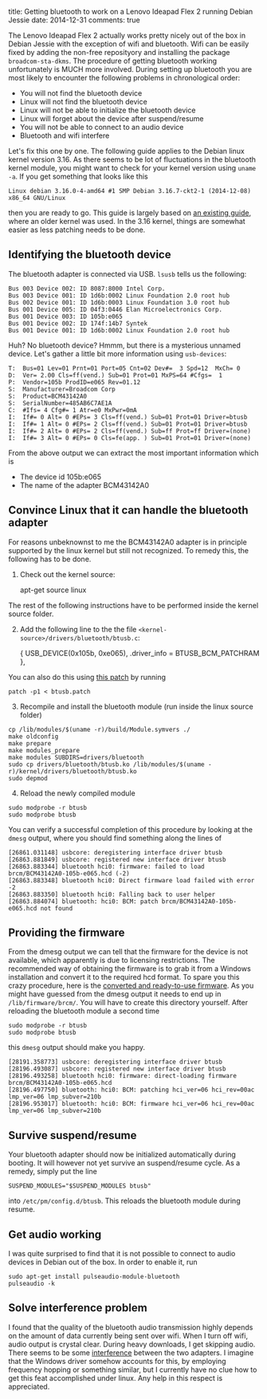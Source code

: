title: Getting bluetooth to work on a Lenovo Ideapad Flex 2 running Debian Jessie
date: 2014-12-31
comments: true

The Lenovo Ideapad Flex 2 actually works pretty nicely out of the box in Debian Jessie with the exception of wifi and bluetooth.
Wifi can be easily fixed by adding the non-free reposityory and installing the package ``broadcom-sta-dkms``.
The procedure of getting bluetooth working unfortunately is MUCH more involved.
During setting up bluetooth you are most likely to encounter the following problems in chronological order:

* You will not find the bluetooth device
* Linux will not find the bluetooth device
* Linux will not be able to initialize the bluetooth device
* Linux will forget about the device after suspend/resume
* You will not be able to connect to an audio device
* Bluetooth and wifi interfere

Let's fix this one by one.
The following guide applies to the Debian linux kernel version 3.16.
As there seems to be lot of fluctuations in the bluetooth kernel module,
you might want to check for your kernel version using ``uname -a``.
If you get something that looks like this

```
Linux debian 3.16.0-4-amd64 #1 SMP Debian 3.16.7-ckt2-1 (2014-12-08) x86_64 GNU/Linux
```

then you are ready to go.
This guide is largely based on [an existing guide][1], where an older kernel was used.
In the 3.16 kernel, things are somewhat easier as less patching needs to be done.

## Identifying the bluetooth device

The bluetooth adapter is connected via USB. ``lsusb`` tells us the following:

```
Bus 003 Device 002: ID 8087:8000 Intel Corp. 
Bus 003 Device 001: ID 1d6b:0002 Linux Foundation 2.0 root hub
Bus 002 Device 001: ID 1d6b:0003 Linux Foundation 3.0 root hub
Bus 001 Device 005: ID 04f3:0446 Elan Microelectronics Corp. 
Bus 001 Device 003: ID 105b:e065  
Bus 001 Device 002: ID 174f:14b7 Syntek 
Bus 001 Device 001: ID 1d6b:0002 Linux Foundation 2.0 root hub
```

Huh? No bluetooth device? Hmmm, but there is a mysterious unnamed device.
Let's gather a little bit more information using ``usb-devices``:

```
T:  Bus=01 Lev=01 Prnt=01 Port=05 Cnt=02 Dev#=  3 Spd=12  MxCh= 0
D:  Ver= 2.00 Cls=ff(vend.) Sub=01 Prot=01 MxPS=64 #Cfgs=  1
P:  Vendor=105b ProdID=e065 Rev=01.12
S:  Manufacturer=Broadcom Corp
S:  Product=BCM43142A0
S:  SerialNumber=485AB6C7AE1A
C:  #Ifs= 4 Cfg#= 1 Atr=e0 MxPwr=0mA
I:  If#= 0 Alt= 0 #EPs= 3 Cls=ff(vend.) Sub=01 Prot=01 Driver=btusb
I:  If#= 1 Alt= 0 #EPs= 2 Cls=ff(vend.) Sub=01 Prot=01 Driver=btusb
I:  If#= 2 Alt= 0 #EPs= 2 Cls=ff(vend.) Sub=ff Prot=ff Driver=(none)
I:  If#= 3 Alt= 0 #EPs= 0 Cls=fe(app. ) Sub=01 Prot=01 Driver=(none)
```

From the above output we can extract the most important information which is

* The device id 105b:e065
* The name of the adapter BCM43142A0

## Convince Linux that it can handle the bluetooth adapter

For reasons unbeknownst to me the BCM43142A0 adapter is in principle supported by the linux kernel
but still not recognized.
To remedy this, the following has to be done.

1) Check out the kernel source:

    apt-get source linux

The rest of the following instructions have to be performed inside the kernel source folder.

2) Add the following line to the the file ``<kernel-source>/drivers/bluetooth/btusb.c``:

    { USB_DEVICE(0x105b, 0xe065), .driver_info = BTUSB_BCM_PATCHRAM },

You can also do this using [this patch](btusb.patch) by running

```
patch -p1 < btusb.patch
```

3) Recompile and install the bluetooth module (run inside the linux source folder)

```
cp /lib/modules/$(uname -r)/build/Module.symvers ./
make oldconfig
make prepare
make modules_prepare
make modules SUBDIRS=drivers/bluetooth
sudo cp drivers/bluetooth/btusb.ko /lib/modules/$(uname -r)/kernel/drivers/bluetooth/btusb.ko
sudo depmod
```

4) Reload the newly compiled module

```
sudo modprobe -r btusb
sudo modprobe btusb
```

You can verify a successful completion of this procedure by looking at the ``dmesg`` output,
where you should find something along the lines of

```
[26861.031148] usbcore: deregistering interface driver btusb
[26863.881849] usbcore: registered new interface driver btusb
[26863.883344] bluetooth hci0: firmware: failed to load brcm/BCM43142A0-105b-e065.hcd (-2)
[26863.883348] bluetooth hci0: Direct firmware load failed with error -2
[26863.883350] bluetooth hci0: Falling back to user helper
[26863.884074] bluetooth: hci0: BCM: patch brcm/BCM43142A0-105b-e065.hcd not found
```

## Providing the firmware
From the dmesg output we can tell that the firmware for the device is not available,
which apparently is due to licensing restrictions.
The recommended way of obtaining the firmware is to grab it from a Windows installation
and convert it to the required hcd format.
To spare you this crazy procedure, here is the [converted and ready-to-use firmware](BCM43142A0-105b-e065.hcd).
As you might have guessed from the dmesg output it needs to end up in ``/lib/firmware/brcm/``.
You will have to create this directory yourself.
After reloading the bluetooth module a second time

```
sudo modprobe -r btusb
sudo modprobe btusb
```

this ``dmesg`` output should make you happy.

```
[28191.358773] usbcore: deregistering interface driver btusb
[28196.493087] usbcore: registered new interface driver btusb
[28196.493258] bluetooth hci0: firmware: direct-loading firmware brcm/BCM43142A0-105b-e065.hcd
[28196.497750] bluetooth: hci0: BCM: patching hci_ver=06 hci_rev=00ac lmp_ver=06 lmp_subver=210b
[28196.953017] bluetooth: hci0: BCM: firmware hci_ver=06 hci_rev=00ac lmp_ver=06 lmp_subver=210b
```

## Survive suspend/resume

Your bluetooth adapter should now be initialized automatically during booting.
It will however not yet survive an suspend/resume cycle.
As a remedy, simply put the line

```
SUSPEND_MODULES="$SUSPEND_MODULES btusb"
```

into ``/etc/pm/config.d/btusb``.
This reloads the bluetooth module during resume.

## Get audio working

I was quite surprised to find that it is not possible to connect to audio devices in Debian out of the box.
In order to enable it, run

```
sudo apt-get install pulseaudio-module-bluetooth
pulseaudio -k
```

## Solve interference problem

I found that the quality of the bluetooth audio transmission highly depends
on the amount of data currently being sent over wifi.
When I turn off wifi, audio output is crystal clear.
During heavy downloads, I get skipping audio.
There seems to be some [interference][2] between the two adapters.
I imagine that the Windows driver somehow accounts for this,
by employing frequency hopping or something similar,
but I currently have no clue how to get this feat accomplished under linux.
Any help in this respect is appreciated.

[1]: http://dhanar10.blogspot.co.at/2014/05/bcm43142-bluetooth-getting-it-to-work.html
[2]: http://en.wikipedia.org/wiki/Electromagnetic_interference_at_2.4_GHz#Bluetooth

